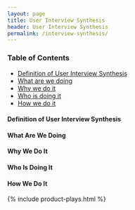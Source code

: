 ```yaml
---
layout: page
title: User Interview Synthesis
header: User Interview Synthesis
permalink: /interview-synthesis/
---
```

<div class="row">
    <div class="col-md-3">
        <div class="toc">
            <h3>Table of Contents</h3>
                <ul>
                    <li>
                        <a href="#SF-Definition">
                            Definition of User Interview Synthesis
                        </a>
                    </li>
                    <li>
                        <a href="#SF-What">
                            What are we doing
                        </a>
                    </li>
                    <li>
                        <a href="#SF-Why">
                            Why we do it
                        </a>
                    </li>
                    <li>
                        <a href="#SF-Who">
                            Who is doing it
                        </a>
                    </li>
                    <li>
                        <a href="#SF-How">
                            How we do it
                        </a>
                    </li>
                   </ul>
        </div>
    </div>
    <div class="col-md-6">
        <h4 class="R-Definition" id="R-Definition">
             Definition of User Interview Synthesis
        </h4>
        <h4 class="SF-What" id="SF-What">
            What Are We Doing
        </h4>
        <h4 class="SF-Why" id="SF-Why">
            Why We Do It
        </h4>
        <h4 class="SF-Who" id="SF-Who">
            Who Is Doing It
        </h4>
        <h4 class="SF-How" id="SF-How">
            How We Do It
        </h4>
    </div>
    <div class="col-md-3">
        {% include product-plays.html %}
    </div>
</div>

